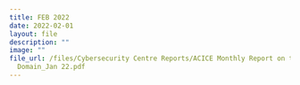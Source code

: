 ```yaml
---
title: FEB 2022
date: 2022-02-01
layout: file
description: ""
image: ""
file_url: /files/Cybersecurity Centre Reports/ACICE Monthly Report on the Cyber
  Domain_Jan 22.pdf
---
```


